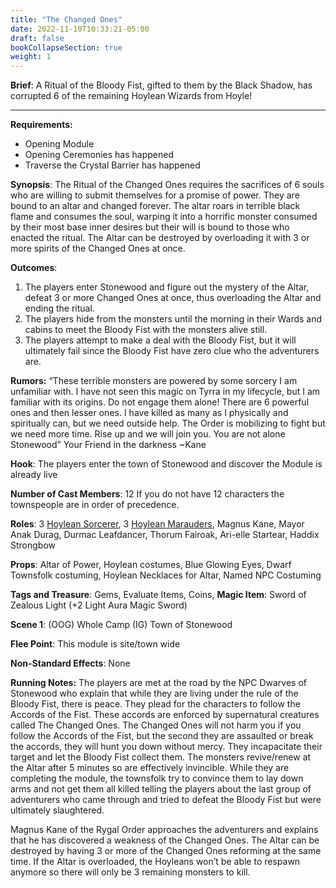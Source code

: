 ```yaml
---
title: "The Changed Ones"
date: 2022-11-10T10:33:21-05:00
draft: false
bookCollapseSection: true
weight: 1
---
```


**Brief**: A Ritual of the Bloody Fist, gifted to them by the Black Shadow, has corrupted 6 of the remaining Hoylean Wizards from Hoyle!

------

 **Requirements:**

- Opening Module
- Opening Ceremonies has happened
- Traverse the Crystal Barrier has happened

**Synopsis**: The Ritual of the Changed Ones requires the sacrifices of 6 souls who are willing to submit themselves for a promise of power. They are bound to an altar and changed forever. The altar roars in terrible black flame and consumes the soul, warping it into a horrific monster consumed by their most base inner desires but their will is bound to those who enacted the ritual. The Altar can be destroyed by overloading it with 3 or more spirits of the Changed Ones at once.

**Outcomes**: 

1. The players enter Stonewood and figure out the mystery of the Altar, defeat 3 or more Changed Ones at once, thus overloading the Altar and ending the ritual.
2. The players hide from the monsters until the morning in their Wards and cabins to meet the Bloody Fist with the monsters alive still.
3. The players attempt to make a deal with the Bloody Fist, but it will ultimately fail since the Bloody Fist have zero clue who the adventurers are.

**Rumors:** “These terrible monsters are powered by some sorcery I am unfamiliar with. I have not seen this magic on Tyrra in my lifecycle, but I am familiar with its origins. Do not engage them alone! There are 6 powerful ones and then lesser ones. I have killed as many as I physically and spiritually can, but we need outside help. The Order is mobilizing to fight but we need more time. Rise up and we will join you. You are not alone Stonewood”
 Your Friend in the darkness  ~Kane

**Hook**: The players enter the town of Stonewood and discover the Module is already live

**Number of Cast Members**: 12 If you do not have 12 characters the townspeople are in order of precedence. 

**Roles**: 3 [Hoylean Sorcerer](https://snazzy-marshmallow-9e25ed.netlify.app/modules/the_changed_ones/roles/hoylean_sorcerer/), 3 [Hoylean Marauders](https://snazzy-marshmallow-9e25ed.netlify.app/modules/the_changed_ones/roles/hoylean_marauder/), Magnus Kane, Mayor Anak Durag, Durmac Leafdancer, Thorum Fairoak, Ari-elle Startear, Haddix Strongbow

**Props**: Altar of Power, Hoylean costumes, Blue Glowing Eyes, Dwarf Townsfolk costuming, Hoylean Necklaces for Altar, Named NPC Costuming

**Tags and Treasure**: Gems, Evaluate Items, Coins, **Magic Item**: Sword of Zealous Light (+2 Light Aura Magic Sword)

**Scene 1**: (OOG) Whole Camp (IG) Town of Stonewood

**Flee Point**: This module is site/town wide

**Non-Standard Effects**: None

**Running Notes:** The players are met at the road by the NPC Dwarves of Stonewood who explain that while they are living under the rule of the Bloody Fist, there is peace. They plead for the characters to follow the Accords of the Fist. These accords are enforced by supernatural creatures called The Changed Ones. The Changed Ones will not harm you if you follow the Accords of the Fist, but the second they are assaulted or break the accords, they will hunt you down without mercy. They incapacitate their target and let the Bloody Fist collect them. The monsters revive/renew at the Altar after 5 minutes so are effectively invincible. While they are completing the module, the townsfolk try to convince them to lay down arms and not get them all killed telling the players about the last group of adventurers who came through and tried to defeat the Bloody Fist but were ultimately slaughtered.

Magnus Kane of the Rygal Order approaches the adventurers and explains that he has discovered a weakness of the Changed Ones. The Altar can be destroyed by having 3 or more of the Changed Ones reforming at the same time. If the Altar is overloaded, the Hoyleans won’t be able to respawn anymore so there will only be 3 remaining monsters to kill. 